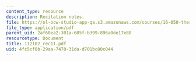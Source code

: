 ```yaml
---
content_type: resource
description: Recitation notes.
file: https://ol-ocw-studio-app-qa.s3.amazonaws.com/courses/16-050-thermal-energy-fall-2002/4fc5cf0b29aa747031dad701bc80c044_112102_rec11.pdf
file_type: application/pdf
parent_uid: 2af60ea2-301a-605f-b399-896a0de17e88
resourcetype: Document
title: 112102_rec11.pdf
uid: 4fc5cf0b-29aa-7470-31da-d701bc80c044
---
```

